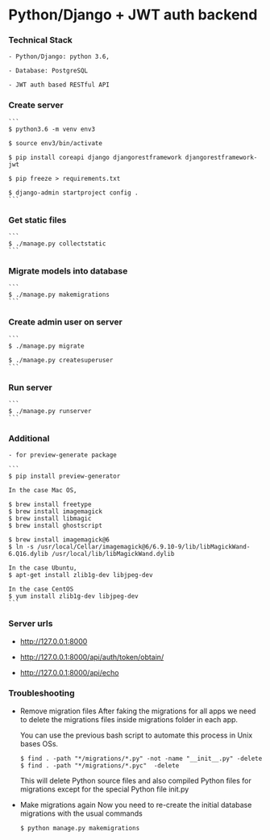 Python/Django + JWT auth backend
================================

### Technical Stack

	- Python/Django: python 3.6,

	- Database: PostgreSQL

	- JWT auth based RESTful API

### Create server

	```
	$ python3.6 -m venv env3

	$ source env3/bin/activate

	$ pip install coreapi django djangorestframework djangorestframework-jwt

	$ pip freeze > requirements.txt

	$ django-admin startproject config .
	```

### Get static files

	```
	$ ./manage.py collectstatic
	```

### Migrate models into database
	```
	$ ./manage.py makemigrations
	```

### Create admin user on server

	```
	$ ./manage.py migrate

	$ ./manage.py createsuperuser
	```

### Run server
	```
	$ ./manage.py runserver
	```

### Additional 

	- for preview-generate package

	```
	$ pip install preview-generator

	In the case Mac OS, 

	$ brew install freetype 
	$ brew install imagemagick
	$ brew install libmagic
	$ brew install ghostscript

	$ brew install imagemagick@6
	$ ln -s /usr/local/Cellar/imagemagick@6/6.9.10-9/lib/libMagickWand-6.Q16.dylib /usr/local/lib/libMagickWand.dylib

	In the case Ubuntu,
	$ apt-get install zlib1g-dev libjpeg-dev

	In the case CentOS
	$ yum install zlib1g-dev libjpeg-dev
	```
### Server urls

- http://127.0.0.1:8000

- http://127.0.0.1:8000/api/auth/token/obtain/

- http://127.0.0.1:8000/api/echo

### Troubleshooting
- Remove migration files
	After faking the migrations for all apps we need to delete the migrations files inside migrations folder in each app.

	You can use the previous bash script to automate this process in Unix bases OSs.

	```
	$ find . -path "*/migrations/*.py" -not -name "__init__.py" -delete
	$ find . -path "*/migrations/*.pyc"  -delete
	```
	This will delete Python source files and also compiled Python files for migrations except for the special Python file init.py

- Make migrations again
	Now you need to re-create the initial database migrations with the usual commands
	```
	$ python manage.py makemigrations
	```
